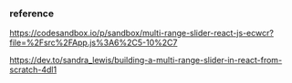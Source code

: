 ### reference

https://codesandbox.io/p/sandbox/multi-range-slider-react-js-ecwcr?file=%2Fsrc%2FApp.js%3A6%2C5-10%2C7

https://dev.to/sandra_lewis/building-a-multi-range-slider-in-react-from-scratch-4dl1
